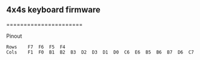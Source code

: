 ## 4x4s keyboard firmware

======================

Pinout

    Rows	F7  F6  F5  F4											
    Cols	F1  F0  B1  B2  B3  D2  D3  D1  D0  C6  E6  B5  B6  B7  D6  C7

